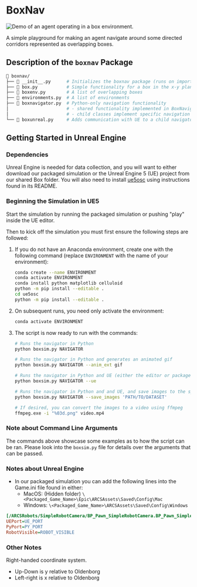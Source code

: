 # BoxNav

![Demo of an agent operating in a box environment.](demo.gif)

A simple playground for making an agent navigate around some directed corridors represented as overlapping boxes.

## Description of the `boxnav` Package

~~~bash
 boxnav/
├──  __init__.py      # Initializes the boxnav package (runs on import)
├──  box.py           # Simple functionality for a box in the x-y plane
├──  boxenv.py        # A list of overlapping boxes
├──  environments.py  # A list of environments
├──  boxnavigator.py  # Python-only navigation functionality
│                      # - shared functionality implemented in BoxNavigatorBase
│                      # - child classes implement specific navigation behaviors
└──  boxunreal.py     # Adds communication with UE to a child navigator
~~~

## Getting Started in Unreal Engine

### Dependencies

Unreal Engine is needed for data collection, and you will want to either download our packaged simulation or the Unreal Engine 5 (UE) project from our shared Box folder. You will also need to install [ue5osc](https://github.com/arcslaboratory/OldenborgAutonomousNavigation/tree/main/ue5osc) using  instructions found in its README.

### Beginning the Simulation in UE5

Start the simulation by running the packaged simulation or pushing "play" inside the UE editor.

Then to kick off the simulation you must first ensure the following steps are followed:

1. If you do not have an Anaconda environment, create one with the following command (replace `ENVIRONMENT` with the name of your environment):

    ~~~bash
    conda create --name ENVIRONMENT
    conda activate ENVIRONMENT
    conda install python matplotlib celluloid
    python -m pip install --editable .
    cd ue5osc
    python -m pip install --editable .
    ~~~

2. On subsequent runs, you need only activate the environment:

    ~~~bash
    conda activate ENVIRONMENT
    ~~~

3. The script is now ready to run with the commands:

    ~~~bash
    # Runs the navigator in Python
    python boxsim.py NAVIGATOR

    # Runs the navigator in Python and generates an animated gif
    python boxsim.py NAVIGATOR --anim_ext gif

    # Runs the navigator in Python and UE (either the editor or packaged simulation)
    python boxsim.py NAVIGATOR --ue

    # Runs the navigator in Python and and UE, and save images to the specified path
    python boxsim.py NAVIGATOR --save_images 'PATH/TO/DATASET'

    # If desired, you can convert the images to a video using ffmpeg
    ffmpeg.exe -i "%03d.png" video.mp4
    ~~~

### Note about Command Line Arguments

The commands above showcase some examples as to how the script can be ran. Please look into the `boxsim.py` file for details over the arguments that can be passed.

### Notes about Unreal Engine

- In our packaged simulation you can add the following lines into the Game.ini file found in either:
  - MacOS: (Hidden folder) `\<Packaged_Game_Name>\Epic\ARCSAssets\Saved\Config\Mac`
  - Windows: `\<Packaged_Game_Name>\ARCSAssets\Saved\Config\Windows`

~~~ini
[/ARCSRobots/SimpleRobotCamera/BP_Pawn_SimpleRobotCamera.BP_Pawn_SimpleRobotCamera_C]
UEPort=UE_PORT
PyPort=PY_PORT
RobotVisible=ROBOT_VISIBLE
~~~

### Other Notes

Right-handed coordinate system.

- Up-Down is y relative to Oldenborg
- Left-right is x relative to Oldenborg

